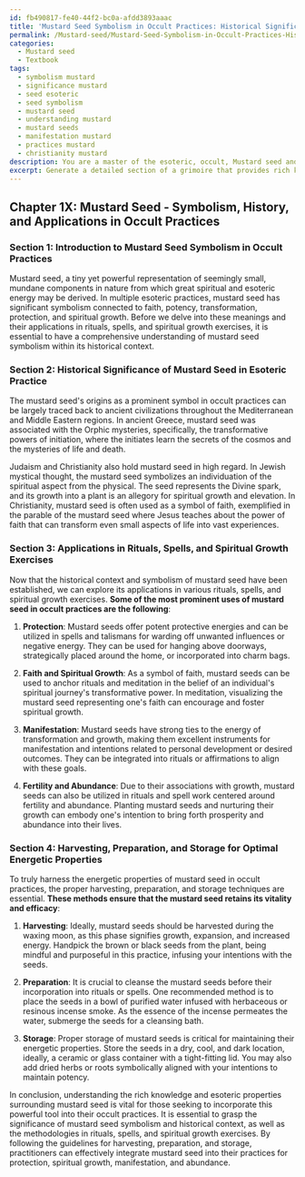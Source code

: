 ```yaml
---
id: fb490817-fe40-44f2-bc0a-afdd3893aaac
title: 'Mustard Seed Symbolism in Occult Practices: Historical Significance and Applications'
permalink: /Mustard-seed/Mustard-Seed-Symbolism-in-Occult-Practices-Historical-Significance-and-Applications/
categories:
  - Mustard seed
  - Textbook
tags:
  - symbolism mustard
  - significance mustard
  - seed esoteric
  - seed symbolism
  - mustard seed
  - understanding mustard
  - mustard seeds
  - manifestation mustard
  - practices mustard
  - christianity mustard
description: You are a master of the esoteric, occult, Mustard seed and education, you have written many textbooks on the subject in ways that provide students with rich and deep understanding of the subject. You are being asked to write textbook-like sections on a topic and you do it with full context, explainability, and reliability in accuracy to the true facts of the topic at hand, in a textbook style that a student would easily be able to learn from, in a rich, engaging, and contextual way. Always include relevant context (such as formulas and history), related concepts, and in a way that someone can gain deep insights from.
excerpt: Generate a detailed section of a grimoire that provides rich knowledge and understanding on the esoteric properties and uses of mustard seed in occult practices, including its symbolism, historical significance, and applications in rituals, spells, and spiritual growth exercises. Expand on the specific associations of mustard seed with spiritual disciplines and the preferred ways to harvest, prepare, and store it for optimal energetic properties.
---
```

## Chapter 1X: Mustard Seed - Symbolism, History, and Applications in Occult Practices

### Section 1: Introduction to Mustard Seed Symbolism in Occult Practices

Mustard seed, a tiny yet powerful representation of seemingly small, mundane components in nature from which great spiritual and esoteric energy may be derived. In multiple esoteric practices, mustard seed has significant symbolism connected to faith, potency, transformation, protection, and spiritual growth. Before we delve into these meanings and their applications in rituals, spells, and spiritual growth exercises, it is essential to have a comprehensive understanding of mustard seed symbolism within its historical context.

### Section 2: Historical Significance of Mustard Seed in Esoteric Practice

The mustard seed's origins as a prominent symbol in occult practices can be largely traced back to ancient civilizations throughout the Mediterranean and Middle Eastern regions. In ancient Greece, mustard seed was associated with the Orphic mysteries, specifically, the transformative powers of initiation, where the initiates learn the secrets of the cosmos and the mysteries of life and death.

Judaism and Christianity also hold mustard seed in high regard. In Jewish mystical thought, the mustard seed symbolizes an individuation of the spiritual aspect from the physical. The seed represents the Divine spark, and its growth into a plant is an allegory for spiritual growth and elevation. In Christianity, mustard seed is often used as a symbol of faith, exemplified in the parable of the mustard seed where Jesus teaches about the power of faith that can transform even small aspects of life into vast experiences.

### Section 3: Applications in Rituals, Spells, and Spiritual Growth Exercises

Now that the historical context and symbolism of mustard seed have been established, we can explore its applications in various rituals, spells, and spiritual growth exercises. **Some of the most prominent uses of mustard seed in occult practices are the following**:

1. **Protection**: Mustard seeds offer potent protective energies and can be utilized in spells and talismans for warding off unwanted influences or negative energy. They can be used for hanging above doorways, strategically placed around the home, or incorporated into charm bags.

2. **Faith and Spiritual Growth**: As a symbol of faith, mustard seeds can be used to anchor rituals and meditation in the belief of an individual's spiritual journey's transformative power. In meditation, visualizing the mustard seed representing one's faith can encourage and foster spiritual growth.

3. **Manifestation**: Mustard seeds have strong ties to the energy of transformation and growth, making them excellent instruments for manifestation and intentions related to personal development or desired outcomes. They can be integrated into rituals or affirmations to align with these goals.

4. **Fertility and Abundance**: Due to their associations with growth, mustard seeds can also be utilized in rituals and spell work centered around fertility and abundance. Planting mustard seeds and nurturing their growth can embody one's intention to bring forth prosperity and abundance into their lives.

### Section 4: Harvesting, Preparation, and Storage for Optimal Energetic Properties

To truly harness the energetic properties of mustard seed in occult practices, the proper harvesting, preparation, and storage techniques are essential. **These methods ensure that the mustard seed retains its vitality and efficacy**:

1. **Harvesting**: Ideally, mustard seeds should be harvested during the waxing moon, as this phase signifies growth, expansion, and increased energy. Handpick the brown or black seeds from the plant, being mindful and purposeful in this practice, infusing your intentions with the seeds.

2. **Preparation**: It is crucial to cleanse the mustard seeds before their incorporation into rituals or spells. One recommended method is to place the seeds in a bowl of purified water infused with herbaceous or resinous incense smoke. As the essence of the incense permeates the water, submerge the seeds for a cleansing bath.

3. **Storage**: Proper storage of mustard seeds is critical for maintaining their energetic properties. Store the seeds in a dry, cool, and dark location, ideally, a ceramic or glass container with a tight-fitting lid. You may also add dried herbs or roots symbolically aligned with your intentions to maintain potency.

In conclusion, understanding the rich knowledge and esoteric properties surrounding mustard seed is vital for those seeking to incorporate this powerful tool into their occult practices. It is essential to grasp the significance of mustard seed symbolism and historical context, as well as the methodologies in rituals, spells, and spiritual growth exercises. By following the guidelines for harvesting, preparation, and storage, practitioners can effectively integrate mustard seed into their practices for protection, spiritual growth, manifestation, and abundance.
